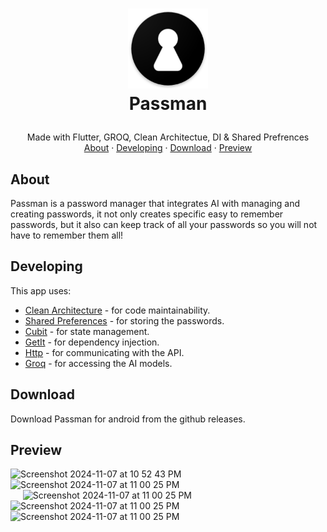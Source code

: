 <h1>
<p align="center">
  <img src="./assets/passman_logo.png" alt="Logo" width="128">
  <br>Passman
</h1>
  <p align="center">
    Made with Flutter, GROQ, Clean Architectue, DI & Shared Prefrences
    <br />
    <a href="#about">About</a>
    ·
    <a href="#developing">Developing</a>
    ·
    <a href="#preview">Download</a>
    ·
    <a href="#preview">Preview</a>
  </p>
</p>

## About

Passman is a password manager that integrates AI with managing and creating passwords, it not only creates specific easy to remember passwords, but it also can keep track of all your passwords so you will not have to remember them all!

## Developing

This app uses:

- [Clean Architecture](https://blog.cleancoder.com/uncle-bob/2012/08/13/the-clean-architecture.html) - for code maintainability.
- [Shared Preferences](https://pub.dev/packages/shared_preferences) - for storing the passwords.
- [Cubit](https://pub.dev/packages/flutter_bloc) - for state management.
- [GetIt](https://pub.dev/packages/get_it) - for dependency injection.
- [Http](https://pub.dev/packages/http) - for communicating with the API.
- [Groq](https://groq.com/) - for accessing the AI models.

## Download

Download Passman for android from the github releases.

## Preview

<html>
  <img width="240" alt="Screenshot 2024-11-07 at 10 52 43 PM" src="https://github.com/user-attachments/assets/6cb102ac-d6e1-4294-bcd1-296f9807162e">
<img width="240" alt="Screenshot 2024-11-07 at 11 00 25 PM" src="https://github.com/user-attachments/assets/9d23b5dd-2832-467f-852f-2bb820c87e4c">
<br/>
&nbsp;&nbsp;&nbsp;&nbsp;
<img width="190" alt="Screenshot 2024-11-07 at 11 00 25 PM" src="https://github.com/user-attachments/assets/cdcf2f2c-a7e1-4cc0-a5ae-32575bca029d">
&nbsp;&nbsp;&nbsp;&nbsp;
<img width="190" alt="Screenshot 2024-11-07 at 11 00 25 PM" src="https://github.com/user-attachments/assets/2e542c16-aa01-4e8b-89d5-486f7029f52e">
&nbsp;&nbsp;&nbsp;&nbsp;
<img width="190" alt="Screenshot 2024-11-07 at 11 00 25 PM" src="https://github.com/user-attachments/assets/e8ed438c-d71e-42e2-a445-252925dbd17a">
</html>
